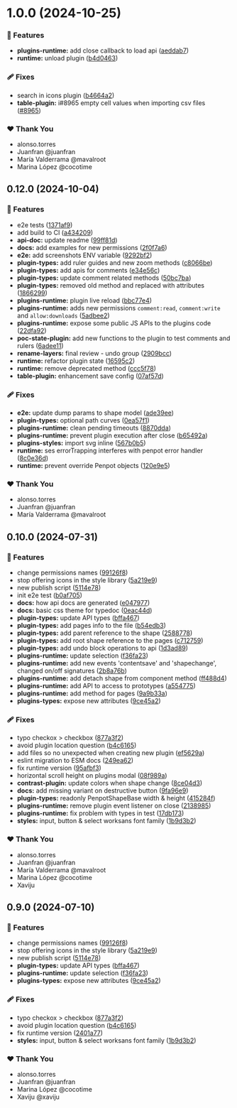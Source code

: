 # 1.0.0 (2024-10-25)


### 🚀 Features

- **plugins-runtime:** add close callback to load api ([aeddab7](https://github.com/penpot/penpot-plugins/commit/aeddab7))
- **runtime:** unload plugin ([b4d0463](https://github.com/penpot/penpot-plugins/commit/b4d0463))

### 🩹 Fixes

- search in icons plugin ([b4664a2](https://github.com/penpot/penpot-plugins/commit/b4664a2))
- **table-plugin:** i#8965 empty cell values when importing csv files ([#8965](https://github.com/penpot/penpot-plugins/issues/8965))

### ❤️  Thank You

- alonso.torres
- Juanfran @juanfran
- María Valderrama @mavalroot
- Marina López @cocotime

## 0.12.0 (2024-10-04)


### 🚀 Features

- e2e tests ([1371af9](https://github.com/penpot/penpot-plugins/commit/1371af9))
- add build to CI ([a434209](https://github.com/penpot/penpot-plugins/commit/a434209))
- **api-doc:** update readme ([99ff81d](https://github.com/penpot/penpot-plugins/commit/99ff81d))
- **docs:** add examples for new permissions ([2f0f7a6](https://github.com/penpot/penpot-plugins/commit/2f0f7a6))
- **e2e:** add screenshots ENV variable ([9292bf2](https://github.com/penpot/penpot-plugins/commit/9292bf2))
- **plugin-types:** add ruler guides and new zoom methods ([c8066be](https://github.com/penpot/penpot-plugins/commit/c8066be))
- **plugin-types:** add apis for comments ([e34e56c](https://github.com/penpot/penpot-plugins/commit/e34e56c))
- **plugin-types:** update comment related methods ([50bc7ba](https://github.com/penpot/penpot-plugins/commit/50bc7ba))
- **plugin-types:** removed old method and replaced with attributes ([1866299](https://github.com/penpot/penpot-plugins/commit/1866299))
- **plugins-runtime:** plugin live reload ([bbc77e4](https://github.com/penpot/penpot-plugins/commit/bbc77e4))
- **plugins-runtime:** adds new permissions `comment:read`, `comment:write` and `allow:downloads` ([5adbee2](https://github.com/penpot/penpot-plugins/commit/5adbee2))
- **plugins-runtime:** expose some public JS APIs to the plugins code ([22dfa92](https://github.com/penpot/penpot-plugins/commit/22dfa92))
- **poc-state-plugin:** add new functions to the plugin to test comments and rulers ([6adee11](https://github.com/penpot/penpot-plugins/commit/6adee11))
- **rename-layers:** final review - undo group ([2909bcc](https://github.com/penpot/penpot-plugins/commit/2909bcc))
- **runtime:** refactor plugin state ([16595c2](https://github.com/penpot/penpot-plugins/commit/16595c2))
- **runtime:** remove deprecated  method ([ccc5f78](https://github.com/penpot/penpot-plugins/commit/ccc5f78))
- **table-plugin:** enhancement save config ([07af57d](https://github.com/penpot/penpot-plugins/commit/07af57d))

### 🩹 Fixes

- **e2e:** update dump params to shape model ([ade39ee](https://github.com/penpot/penpot-plugins/commit/ade39ee))
- **plugin-types:** optional path curves ([0ea57f1](https://github.com/penpot/penpot-plugins/commit/0ea57f1))
- **plugins-runtime:** clean pending timeouts ([8870dda](https://github.com/penpot/penpot-plugins/commit/8870dda))
- **plugins-runtime:** prevent plugin execution after close ([b65492a](https://github.com/penpot/penpot-plugins/commit/b65492a))
- **plugins-styles:** import svg inline ([567b0b5](https://github.com/penpot/penpot-plugins/commit/567b0b5))
- **runtime:** ses errorTrapping interferes with penpot error handler ([8c0e36d](https://github.com/penpot/penpot-plugins/commit/8c0e36d))
- **runtime:** prevent override Penpot objects ([120e9e5](https://github.com/penpot/penpot-plugins/commit/120e9e5))

### ❤️  Thank You

- alonso.torres
- Juanfran @juanfran
- María Valderrama @mavalroot

## 0.10.0 (2024-07-31)


### 🚀 Features

- change permissions names ([99126f8](https://github.com/penpot/penpot-plugins/commit/99126f8))
- stop offering icons in the style library ([5a219e9](https://github.com/penpot/penpot-plugins/commit/5a219e9))
- new publish script ([5114e78](https://github.com/penpot/penpot-plugins/commit/5114e78))
- init e2e test ([b0af705](https://github.com/penpot/penpot-plugins/commit/b0af705))
- **docs:** how api docs are generated ([e047977](https://github.com/penpot/penpot-plugins/commit/e047977))
- **docs:** basic css theme for typedoc ([0eac44d](https://github.com/penpot/penpot-plugins/commit/0eac44d))
- **plugin-types:** update API types ([bffa467](https://github.com/penpot/penpot-plugins/commit/bffa467))
- **plugin-types:** add pages info to the file ([b54edb3](https://github.com/penpot/penpot-plugins/commit/b54edb3))
- **plugin-types:** add parent reference to the shape ([2588778](https://github.com/penpot/penpot-plugins/commit/2588778))
- **plugin-types:** add root shape reference to the pages ([c712759](https://github.com/penpot/penpot-plugins/commit/c712759))
- **plugin-types:** add undo block operations to api ([1d3ad89](https://github.com/penpot/penpot-plugins/commit/1d3ad89))
- **plugins-runtime:** update selection ([f36fa23](https://github.com/penpot/penpot-plugins/commit/f36fa23))
- **plugins-runtime:** add new events 'contentsave' and 'shapechange', changed on/off signatures ([2b8a76b](https://github.com/penpot/penpot-plugins/commit/2b8a76b))
- **plugins-runtime:** add detach shape from component method ([ff488d4](https://github.com/penpot/penpot-plugins/commit/ff488d4))
- **plugins-runtime:** add API to access to prototypes ([a554775](https://github.com/penpot/penpot-plugins/commit/a554775))
- **plugins-runtime:** add method for pages ([9a9b33a](https://github.com/penpot/penpot-plugins/commit/9a9b33a))
- **plugins-types:** expose new attributes ([9ce45a2](https://github.com/penpot/penpot-plugins/commit/9ce45a2))

### 🩹 Fixes

- typo checkox > checkbox ([877a3f2](https://github.com/penpot/penpot-plugins/commit/877a3f2))
- avoid plugin location question ([b4c6165](https://github.com/penpot/penpot-plugins/commit/b4c6165))
- add files so no unexpected when creating new plugin ([ef5629a](https://github.com/penpot/penpot-plugins/commit/ef5629a))
- eslint migration to ESM docs ([249ea62](https://github.com/penpot/penpot-plugins/commit/249ea62))
- fix runtime version ([95afbf3](https://github.com/penpot/penpot-plugins/commit/95afbf3))
- horizontal scroll height on plugins modal ([08f989a](https://github.com/penpot/penpot-plugins/commit/08f989a))
- **contrast-plugin:** update colors when shape change ([8ce04d3](https://github.com/penpot/penpot-plugins/commit/8ce04d3))
- **docs:** add missing variant on destructive button ([9fa96e9](https://github.com/penpot/penpot-plugins/commit/9fa96e9))
- **plugin-types:** readonly PenpotShapeBase width & height ([415284f](https://github.com/penpot/penpot-plugins/commit/415284f))
- **plugins-runtime:** remove plugin event listener on close ([2138985](https://github.com/penpot/penpot-plugins/commit/2138985))
- **plugins-runtime:** fix problem with types in test ([17db173](https://github.com/penpot/penpot-plugins/commit/17db173))
- **styles:** input, button & select worksans font family ([1b9d3b2](https://github.com/penpot/penpot-plugins/commit/1b9d3b2))

### ❤️  Thank You

- alonso.torres
- Juanfran @juanfran
- María Valderrama @mavalroot
- Marina López @cocotime
- Xaviju

## 0.9.0 (2024-07-10)

### 🚀 Features

- change permissions names ([99126f8](https://github.com/penpot/penpot-plugins/commit/99126f8))
- stop offering icons in the style library ([5a219e9](https://github.com/penpot/penpot-plugins/commit/5a219e9))
- new publish script ([5114e78](https://github.com/penpot/penpot-plugins/commit/5114e78))
- **plugin-types:** update API types ([bffa467](https://github.com/penpot/penpot-plugins/commit/bffa467))
- **plugins-runtime:** update selection ([f36fa23](https://github.com/penpot/penpot-plugins/commit/f36fa23))
- **plugins-types:** expose new attributes ([9ce45a2](https://github.com/penpot/penpot-plugins/commit/9ce45a2))

### 🩹 Fixes

- typo checkox > checkbox ([877a3f2](https://github.com/penpot/penpot-plugins/commit/877a3f2))
- avoid plugin location question ([b4c6165](https://github.com/penpot/penpot-plugins/commit/b4c6165))
- fix runtime version ([2401a77](https://github.com/penpot/penpot-plugins/commit/2401a77))
- **styles:** input, button & select worksans font family ([1b9d3b2](https://github.com/penpot/penpot-plugins/commit/1b9d3b2))

### ❤️ Thank You

- alonso.torres
- Juanfran @juanfran
- Marina López @cocotime
- Xaviju @xaviju
